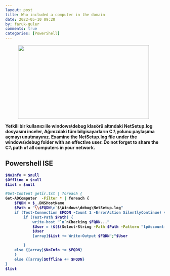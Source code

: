 ```yaml
---
layout: post
title: Who included a computer in the domain
date: 2022-05-10 09:20
by: faruk-guler
comments: true
categories: [PowerShell]
---
```

<!-- wp:image {"id":333,"width":414,"height":233,"sizeSlug":"large","linkDestination":"none"} -->
<figure class="wp-block-image size-large is-resized"><img src="https://farukguler.com/assets/post_images/powershell-4-sdn.jpg?w=1024" alt="" class="wp-image-333" width="414" height="233" /></figure>
<!-- /wp:image -->

<!-- wp:paragraph -->
<strong>Yetkili bir kullanıcı ile windows\debug klasörü altındaki NetSetup.log dosyasını inceler, Ağınızdaki tüm bilgisayarların C:\ yolunu paylaşıma açmayı unutmayınız. Examine the NetSetup.log file under the windows\debug folder with an effective user. Do not forget to share the C:\ path of all computers in your network.
<!-- /wp:paragraph -->


<!-- wp:heading -->
<h2 class="wp-block-heading"><strong>Powershell ISE</strong></h2>
<!-- /wp:heading -->

<!-- wp:preformatted -->
```bash
$NoInfo = $null
$Offline = $null
$List = $null

#Get-Content getir.txt | foreach {
Get-ADComputer  -Filter * | foreach {
    $FQDN = $_.DNSHostName 
    $Path = "\\$FQDN\c`$\Windows\debug\NetSetup.log"
    if (Test-Connection $FQDN -Count 1 -ErrorAction SilentlyContinue) { 
        if (Test-Path $Path) {
            write-host "`n`nChecking $FQDN..."        
            $User = ($($(Select-String -Path $Path -Pattern "lpAccount: " -CaseSensitive)  -split " ")[3])
            $User
            [array]$List += Write-Output $FQDN";"$User

        } 
    else {[array]$NoInfo += $FQDN}
    } 
    else {[array]$Offline += $FQDN}
}
$list
```
<!-- wp:paragraph -->

